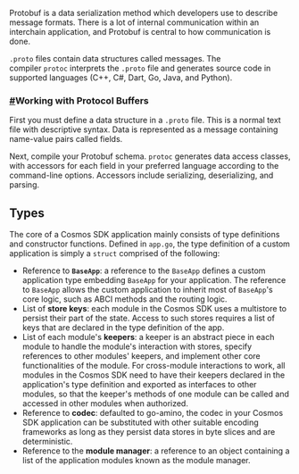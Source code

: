 Protobuf is a data serialization method which developers use to describe message formats. There is a lot of internal communication within an interchain application, and Protobuf is central to how communication is done.


`.proto` files contain data structures called messages. The compiler `protoc` interprets the `.proto` file and generates source code in supported languages (C++, C#, Dart, Go, Java, and Python).

### [#](https://ida.interchain.io/academy/2-cosmos-concepts/6-protobuf.html#working-with-protocol-buffers)Working with Protocol Buffers

First you must define a data structure in a `.proto` file. This is a normal text file with descriptive syntax. Data is represented as a message containing name-value pairs called fields.

Next, compile your Protobuf schema. `protoc` generates data access classes, with accessors for each field in your preferred language according to the command-line options. Accessors include serializing, deserializing, and parsing.

Types
------

The core of a Cosmos SDK application mainly consists of type definitions and constructor functions. Defined in `app.go`, the type definition of a custom application is simply a `struct` comprised of the following:

-   Reference to **`BaseApp`**: a reference to the `BaseApp` defines a custom application type embedding `BaseApp` for your application. The reference to `BaseApp` allows the custom application to inherit most of `BaseApp`'s core logic, such as ABCI methods and the routing logic.
-   List of **store keys**: each module in the Cosmos SDK uses a multistore to persist their part of the state. Access to such stores requires a list of keys that are declared in the type definition of the app.
-   List of each module's **keepers**: a keeper is an abstract piece in each module to handle the module's interaction with stores, specify references to other modules' keepers, and implement other core functionalities of the module. For cross-module interactions to work, all modules in the Cosmos SDK need to have their keepers declared in the application's type definition and exported as interfaces to other modules, so that the keeper's methods of one module can be called and accessed in other modules when authorized.
-   Reference to **codec**: defaulted to go-amino, the codec in your Cosmos SDK application can be substituted with other suitable encoding frameworks as long as they persist data stores in byte slices and are deterministic.
-   Reference to the **module manager**: a reference to an object containing a list of the application modules known as the module manager.
